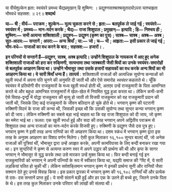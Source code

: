  

या वीर्यशुल्केन हृता: स्वयंवरे प्रमथ्य चैद्यप्रमुखान् हि शुष्मिण: । प्रद्युश्नसाश्बाश्बसुतादयोऽपरा याश्चाहृता भौमवधे सहस्रश: ॥ २९॥ **शब्दार्थ** 

**या—** **षी** **; वीर्य—** **पराक्रम** **; शुल्केन—** **मूल्य चुकता करने से** **; हृता:—** **बलपूर्वक ले जाई गई** **; स्वयंवरे—** **स्वयंवर में** **;** **प्रमथ्य—** **मान-मर्दन करके** **; चैद्य—** **राजा शिशुपाल** **; प्रमुखान्—** **इत्यादि** **; हि—** **निश्चय ही** **; शुष्मिण:—** **सभी अत्यन्त** **शक्तिशाली** **; प्रद्युश्न—** **प्रद्युश्न (कृष्ण का पुत्र)** **; साश्ब—** **साश्ब** **; अश्ब—** **अश्ब** **; सुत-आदय:—** **सन्तानें** **; अपरा:—** **अन्य** **षियाँ** **; या:—** **जो** **; च—** **भी** **; आहृता:—** **इसी प्रकार ले जाई गई** **; भौम-वधे—** **राजाओं का वध करने के बाद** **;** **सहस्रश:—** **हजारों।** **.** 

**इन पत्नियों से सन्तानें हैं—प्रद्युश्न, साश्ब, अश्ब इत्यादि। उन्होंने शिशुपाल के नायकत्व** **में आए हुए अनेक शक्तिशाली राजाओं को हरा कर रुकि्मणी, सत्यभामा तथा जाश्बवती** **जैसी षियों का उनके स्वयंवर-समारोहों से बलपूर्वक अपहरण किया था। उन्होंने भौमासुर** **तथा उसके हजारों सहायकों का वध करके अन्य षियों का भी अपहरण किया था। ये** **सारी षियाँ धन्य हैं।** **तात्पर्य** : शक्तिशाली राजाओं की अत्यधिक सुयोग्य कन्याओं को खुली स्पर्धा में अपना पति चुनने की अनुमति दी जाती थी और ऐसे समारोह *स्वयंवर* कहलाते थे। चूँकि स्वयंवर में प्रतियोगी वीर राजकुमारों के मध्य खुली स्पर्धा होती थी, अतएव उन्हें राजकुमारी के पिता आमन्त्रित करते थे और बहुधा आमन्त्रित राजकुमारों में खेल-खेल में नियमित युद्ध हुआ करता था। लेकिन कभी-कभी ऐसे विवाह-द्वन्द्वों में योद्धा राजकुमार की मृत्यु हो जाती तो विजयी राजकुमार को वह राजकुमारी प्रदान की जाती थी, जिसके लिए कई राजकुमारों के जीवन बलिदान हो चुके होते थे। भगवान् कृष्ण की पटरानी रुक्मिणी विदर्भ के राजा की कन्या थी, जिसकी इच्छा थी कि उसकी सुयोग्य तथा सुन्दर कन्या भगवान् कृष्ण को दी जाय। लेकिन रुक्मिणी का सबसे बड़ा भाई चाहता था कि वह राजा शिशुपाल को दी जाय, जो कृष्ण का ममेरा भाई था। फलत: एक खुली स्पर्धा हुई और सदा की तरह भगवान् अपने अद्वितीय पराक्रम से शिशुपाल तथा अन्य राजाओं का मान-मर्दन करके विजयी हुए। रुक्मिणी के प्रद्युश्न जैसे दस पुत्र हुए। भगवान् कृष्ण ने इसी तरह अन्य रानियों का भी अपहरण किया था। दशम स्कंध में भगवान् कृष्ण द्वारा इस तरह के अनुपम अपहरण का विशद वर्णन मिलेगा। ऐसी कुल मिलाकर १६,१०० सुन्दर बालएं थीं, जो अनेक राजाओं की पुत्रियां थीं, भौमासुर द्वारा उन्हें अपहृत करके, अपनी कामपिपासा के लिए बन्दी बनाकर रखा गया था। इन सुन्दरियों ने कृष्ण से अत्यन्त करुण स्वर में अपने उद्धार की प्रार्थना की थी और कृपा के सागर भगवान् ने भौमासुर से युद्ध करके तथा उसे मारकर उन्हें मुक्त किया था। फिर बन्दी बनाई गई इन राजकुमारियों को भगवान् ने अपनी पत्नियों के रूप में स्वीकार किया था, यद्यपि समाज की ²ष्टि में, ये सारी लड़कियां पतित हो चुकी थीं। लेकिन सर्वशकि्तमान भगवान् कृष्ण ने इनकी प्रार्थना सुनी और रानियों जैसा सश्मान देते हुए उनसे विवाह किया। इस प्रकार द्वारका में भगवान् कृष्ण की १६,१०८ रानियाँ थीं और प्रत्येक से दस- दस सन्तानें प्राप्त हुईं। ये सभी संतानें बड़ी हुईं और हर एक के उतने ही बच्चे हुए, जितने उनके पिता के थे। इस तरह कुल मिलाकर उनके परिवार की लाखों की संलया थी। 